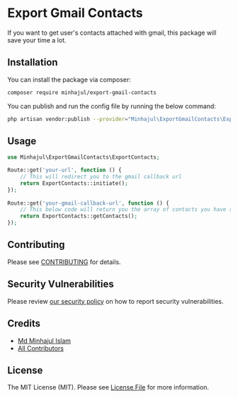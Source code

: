 # Export Gmail Contacts

If you want to get user's contacts attached with gmail, this package will save your time a lot.

## Installation

You can install the package via composer:

```bash
composer require minhajul/export-gmail-contacts
```

You can publish and run the config file by running the below command:

```bash
php artisan vendor:publish --provider="Minhajul\ExportGmailContacts\ExportGmailContactsServiceProvider" --tag="config"
```

## Usage


```php
use Minhajul\ExportGmailContacts\ExportContacts;

Route::get('your-url', function () {
    // This will redirect you to the gmail callback url 
    return ExportContacts::initiate();
});
 
Route::get('your-gmail-callback-url', function () {
    // This below code will return you the array of contacts you have saved in your gmail
    return ExportContacts::getContacts();
});
```

## Contributing

Please see [CONTRIBUTING](.github/CONTRIBUTING.md) for details.

## Security Vulnerabilities

Please review [our security policy](../../security/policy) on how to report security vulnerabilities.

## Credits

- [Md Minhajul Islam](https://github.com/minhajul)
- [All Contributors](../../contributors)

## License

The MIT License (MIT). Please see [License File](LICENSE.md) for more information.
